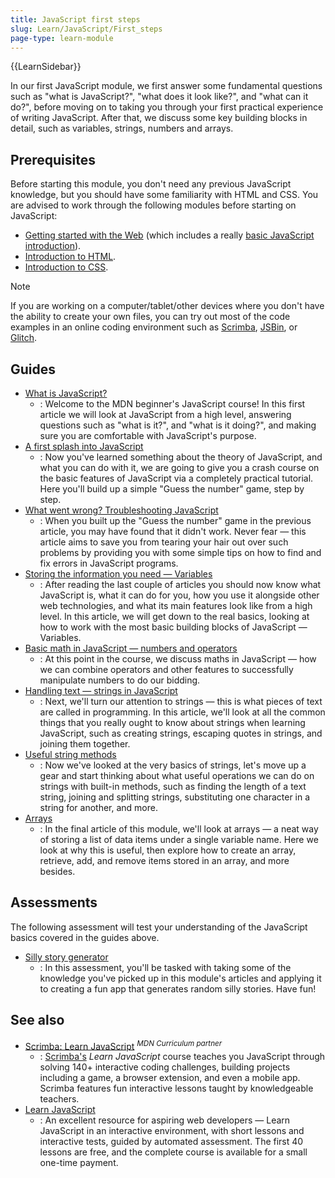 ```yaml
---
title: JavaScript first steps
slug: Learn/JavaScript/First_steps
page-type: learn-module
---
```


{{LearnSidebar}}

In our first JavaScript module, we first answer some fundamental questions such as "what is JavaScript?", "what does it look like?", and "what can it do?", before moving on to taking you through your first practical experience of writing JavaScript. After that, we discuss some key building blocks in detail, such as variables, strings, numbers and arrays.

## Prerequisites

Before starting this module, you don't need any previous JavaScript knowledge, but you should have some familiarity with HTML and CSS. You are advised to work through the following modules before starting on JavaScript:

- [Getting started with the Web](/en-US/docs/Learn/Getting_started_with_the_web) (which includes a really [basic JavaScript introduction](/en-US/docs/Learn/Getting_started_with_the_web/JavaScript_basics)).
- [Introduction to HTML](/en-US/docs/Learn/HTML/Introduction_to_HTML).
- [Introduction to CSS](/en-US/docs/Learn/CSS/First_steps).

> [!NOTE]
> If you are working on a computer/tablet/other devices where you don't have the ability to create your own files, you can try out most of the code examples in an online coding environment such as [Scrimba](https://v2.scrimba.com/new?in=o0mdn&tpl=s0b3t590ql), [JSBin](https://jsbin.com/), or [Glitch](https://glitch.com/).

## Guides

- [What is JavaScript?](/en-US/docs/Learn/JavaScript/First_steps/What_is_JavaScript)
  - : Welcome to the MDN beginner's JavaScript course! In this first article we will look at JavaScript from a high level, answering questions such as "what is it?", and "what is it doing?", and making sure you are comfortable with JavaScript's purpose.
- [A first splash into JavaScript](/en-US/docs/Learn/JavaScript/First_steps/A_first_splash)
  - : Now you've learned something about the theory of JavaScript, and what you can do with it, we are going to give you a crash course on the basic features of JavaScript via a completely practical tutorial. Here you'll build up a simple "Guess the number" game, step by step.
- [What went wrong? Troubleshooting JavaScript](/en-US/docs/Learn/JavaScript/First_steps/What_went_wrong)
  - : When you built up the "Guess the number" game in the previous article, you may have found that it didn't work. Never fear — this article aims to save you from tearing your hair out over such problems by providing you with some simple tips on how to find and fix errors in JavaScript programs.
- [Storing the information you need — Variables](/en-US/docs/Learn/JavaScript/First_steps/Variables)
  - : After reading the last couple of articles you should now know what JavaScript is, what it can do for you, how you use it alongside other web technologies, and what its main features look like from a high level. In this article, we will get down to the real basics, looking at how to work with the most basic building blocks of JavaScript — Variables.
- [Basic math in JavaScript — numbers and operators](/en-US/docs/Learn/JavaScript/First_steps/Math)
  - : At this point in the course, we discuss maths in JavaScript — how we can combine operators and other features to successfully manipulate numbers to do our bidding.
- [Handling text — strings in JavaScript](/en-US/docs/Learn/JavaScript/First_steps/Strings)
  - : Next, we'll turn our attention to strings — this is what pieces of text are called in programming. In this article, we'll look at all the common things that you really ought to know about strings when learning JavaScript, such as creating strings, escaping quotes in strings, and joining them together.
- [Useful string methods](/en-US/docs/Learn/JavaScript/First_steps/Useful_string_methods)
  - : Now we've looked at the very basics of strings, let's move up a gear and start thinking about what useful operations we can do on strings with built-in methods, such as finding the length of a text string, joining and splitting strings, substituting one character in a string for another, and more.
- [Arrays](/en-US/docs/Learn/JavaScript/First_steps/Arrays)
  - : In the final article of this module, we'll look at arrays — a neat way of storing a list of data items under a single variable name. Here we look at why this is useful, then explore how to create an array, retrieve, add, and remove items stored in an array, and more besides.

## Assessments

The following assessment will test your understanding of the JavaScript basics covered in the guides above.

- [Silly story generator](/en-US/docs/Learn/JavaScript/First_steps/Silly_story_generator)
  - : In this assessment, you'll be tasked with taking some of the knowledge you've picked up in this module's articles and applying it to creating a fun app that generates random silly stories. Have fun!

## See also

- [Scrimba: Learn JavaScript](https://v2.scrimba.com/learn-javascript-c0v?via=mdn) <sup>_MDN Curriculum partner_</sup>
  - : [Scrimba's](https://scrimba.com?via=mdn) _Learn JavaScript_ course teaches you JavaScript through solving 140+ interactive coding challenges, building projects including a game, a browser extension, and even a mobile app. Scrimba features fun interactive lessons taught by knowledgeable teachers.
- [Learn JavaScript](https://learnjavascript.online/)
  - : An excellent resource for aspiring web developers — Learn JavaScript in an interactive environment, with short lessons and interactive tests, guided by automated assessment. The first 40 lessons are free, and the complete course is available for a small one-time payment.
